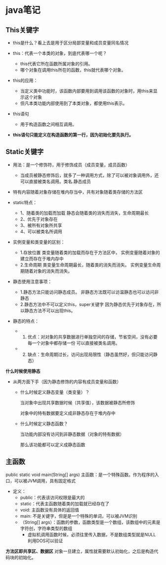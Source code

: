 # java笔记


## This关键字
* this是什么？看上去是用于区分局部变量和成员变量同名情况
* this：代表一个本类的对象，到底代表哪一个呢？	
    * this代表它所在函数所属对象的引用。
    * 哪个对象在调用this所在的函数，this就代表哪个对象。
      
* this的应用：
    * 当定义类中功能时，该函数内部要用到调用该函数的对象时，用this来显示这个对象
    * 但凡本类功能内部使用到了本类对象，都使用this表示。
      
* this语句
    * 用于构造函数之间相互调用。 

* **this语句只能定义在构造函数的第一行，因为初始化要先执行。**


## Static关键字
* 用法：是一个修饰符，用于修饰成员（成员变量，成员函数）
    * 当成员被静态修饰后，就多了一种调用方式，除了可以被对象调用外，还可以直接被类名调用。类名.静态成员

* 特有内容随着对象存储在堆内存当中，共有对象随着类存储的方法区

* static特点：
    * 1、随着类的加载而加载
         静态会随着类的消失而消失，生命周期最长   
    * 2、优先于对象存在
    * 3、被所有对象所共享
    * 4、可以被类名所调用
  
* 实例变量和类变量的区别：
    * 1.存放位置
          类变量随着类的加载而存在于方法区中，
          实例变量随着对象的建立而存在于堆内存中
    * 2.生命周期
         类变量生命周期最长，随着类的消失而消失。
         实例变量生命周期随着对象的消失而消失。
* 静态使用注意事项：
    * 1.静态方法只能访问静态成员。
      非静态方法既可以访温静态也可以访问非静态
    * 2.静态方法中不可以定义this，super关键字
       因为静态优先于对象存在，所以静态方法不可以出现this。
       
 * 静态的特点：
     * 1. 优点：对对象的共享数据进行单独空间的存储，节省空间，没有必要每一个对象中都存储一份
          可以直接被类名调用。
     * 2. 缺点：生命周期过长，访问出现局限性（静态虽然好，但只能访问静态）
     
  **什么时候使用静态**
  
* 从两方面下手（因为静态修饰的内容有成员变量和函数）
  * 什么时候定义静态变量（类变量）？
       
       当对象中出现共享数据时候（共享值），该数据被静态所修饰
       
       对象中的特有数据要定义成非静态存在于堆内存中
       
  * 什么时候定义静态函数？
  
      当功能内部没有访问到非静态数据（对象的特有数据）
  
      那么该功能都可以定义成静态函数
     


## 主函数
  public static void main(String[] args)
     主函数：是一个特殊函数。作为程序的入口，可以被JVM调用，具有固定格式
 * 定义：
	*  public：代表该访问权限是最大的
	*  static：代表主函数随着类的加载就已经存在了
   * void: 主函数没有具体的返回值
   *  main: 不是关键字，但是是一个特殊的单词，可以被JVM识别
   * （String[] args）：函数的参数，函数类型是一个数组，该数组中的元素是字符创，字符串类型的数组
      * 虚拟机调用函数时候，必须往里传入数据，不是数组类型就是NULL 利用DOS可以验证
      
 
**方法区即共享区、数据区**
对象一旦建立，属性就需要默认初始化，之后是构造代码块的初始化。
